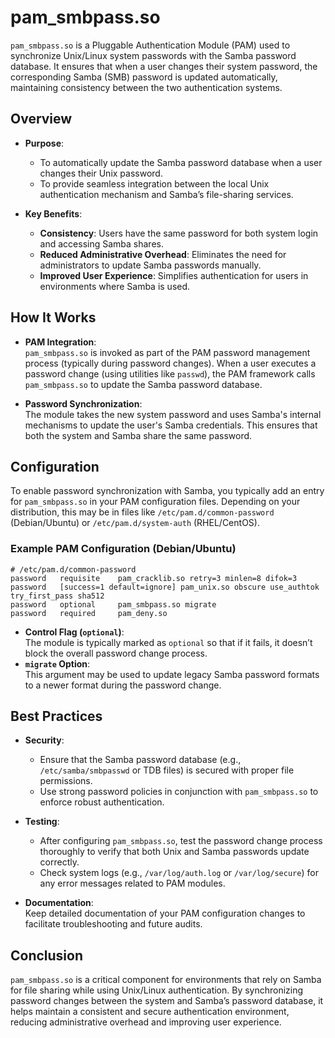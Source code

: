 # pam_smbpass.so

`pam_smbpass.so` is a Pluggable Authentication Module (PAM) used to synchronize Unix/Linux system passwords with the Samba password database. It ensures that when a user changes their system password, the corresponding Samba (SMB) password is updated automatically, maintaining consistency between the two authentication systems.

## Overview

- **Purpose**:  
  - To automatically update the Samba password database when a user changes their Unix password.
  - To provide seamless integration between the local Unix authentication mechanism and Samba’s file-sharing services.

- **Key Benefits**:  
  - **Consistency**: Users have the same password for both system login and accessing Samba shares.
  - **Reduced Administrative Overhead**: Eliminates the need for administrators to update Samba passwords manually.
  - **Improved User Experience**: Simplifies authentication for users in environments where Samba is used.

## How It Works

- **PAM Integration**:  
  `pam_smbpass.so` is invoked as part of the PAM password management process (typically during password changes). When a user executes a password change (using utilities like `passwd`), the PAM framework calls `pam_smbpass.so` to update the Samba password database.
  
- **Password Synchronization**:  
  The module takes the new system password and uses Samba's internal mechanisms to update the user's Samba credentials. This ensures that both the system and Samba share the same password.

## Configuration

To enable password synchronization with Samba, you typically add an entry for `pam_smbpass.so` in your PAM configuration files. Depending on your distribution, this may be in files like `/etc/pam.d/common-password` (Debian/Ubuntu) or `/etc/pam.d/system-auth` (RHEL/CentOS).

### Example PAM Configuration (Debian/Ubuntu)

```plaintext
# /etc/pam.d/common-password
password   requisite    pam_cracklib.so retry=3 minlen=8 difok=3
password   [success=1 default=ignore] pam_unix.so obscure use_authtok try_first_pass sha512
password   optional     pam_smbpass.so migrate
password   required     pam_deny.so
```

- **Control Flag (`optional`)**:  
  The module is typically marked as `optional` so that if it fails, it doesn’t block the overall password change process.
- **`migrate` Option**:  
  This argument may be used to update legacy Samba password formats to a newer format during the password change.

## Best Practices

- **Security**:  
  - Ensure that the Samba password database (e.g., `/etc/samba/smbpasswd` or TDB files) is secured with proper file permissions.
  - Use strong password policies in conjunction with `pam_smbpass.so` to enforce robust authentication.

- **Testing**:  
  - After configuring `pam_smbpass.so`, test the password change process thoroughly to verify that both Unix and Samba passwords update correctly.
  - Check system logs (e.g., `/var/log/auth.log` or `/var/log/secure`) for any error messages related to PAM modules.

- **Documentation**:  
  Keep detailed documentation of your PAM configuration changes to facilitate troubleshooting and future audits.

## Conclusion

`pam_smbpass.so` is a critical component for environments that rely on Samba for file sharing while using Unix/Linux authentication. By synchronizing password changes between the system and Samba’s password database, it helps maintain a consistent and secure authentication environment, reducing administrative overhead and improving user experience.
